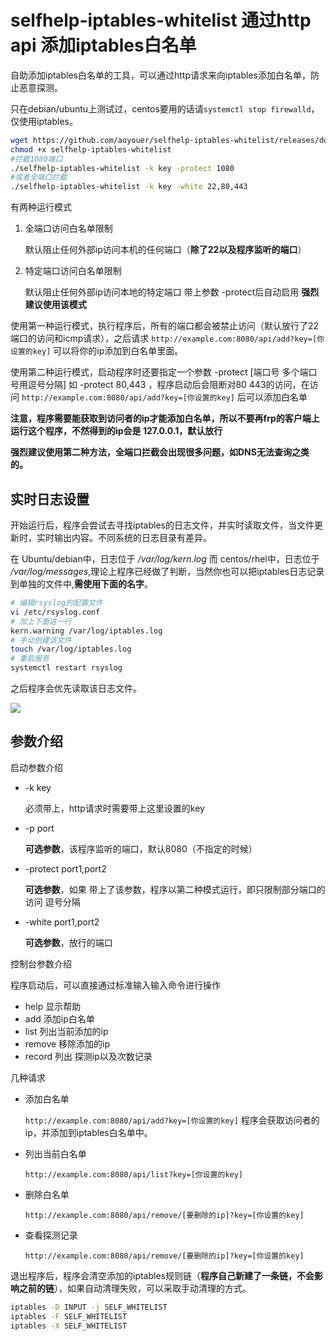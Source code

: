 # selfhelp-iptables-whitelist 通过http api 添加iptables白名单

自助添加iptables白名单的工具，可以通过http请求来向iptables添加白名单，防止恶意探测。

只在debian/ubuntu上测试过，centos要用的话请`systemctl stop firewalld`，仅使用iptables。

```bash
wget https://github.com/aoyouer/selfhelp-iptables-whitelist/releases/download/1.0/selfhelp-iptables-whitelist
chmod +x selfhelp-iptables-whitelist
#拦截1080端口
./selfhelp-iptables-whitelist -k key -protect 1080
#或者全端口拦截
./selfhelp-iptables-whitelist -k key -white 22,80,443
```

有两种运行模式

1. 全端口访问白名单限制

   默认阻止任何外部ip访问本机的任何端口（**除了22以及程序监听的端口**）

2. 特定端口访问白名单限制 

   默认阻止任何外部ip访问本地的特定端口 带上参数 -protect后自动启用 **强烈建议使用该模式**

使用第一种运行模式，执行程序后，所有的端口都会被禁止访问（默认放行了22端口的访问和icmp请求），之后请求 `http://example.com:8080/api/add?key=[你设置的key]` 可以将你的ip添加到白名单里面。

使用第二种运行模式，启动程序时还要指定一个参数 -protect [端口号 多个端口号用逗号分隔] 如 -protect 80,443 ，程序启动后会阻断对80 443的访问，在访问 `http://example.com:8080/api/add?key=[你设置的key]` 后可以添加白名单

**注意，程序需要能获取到访问者的ip才能添加白名单，所以不要再frp的客户端上运行这个程序，不然得到的ip会是 127.0.0.1，默认放行**

**强烈建议使用第二种方法，全端口拦截会出现很多问题，如DNS无法查询之类的。**

## 实时日志设置

开始运行后，程序会尝试去寻找iptables的日志文件，并实时读取文件，当文件更新时，实时输出内容。不同系统的日志目录有差异。

在 Ubuntu/debian中，日志位于 */var/log/kern.log* 而 centos/rhel中，日志位于 */var/log/messages*,理论上程序已经做了判断，当然你也可以把iptables日志记录到单独的文件中,**需使用下面的名字**。

```bash
# 编辑rsyslog的配置文件
vi /etc/rsyslog.conf
# 加上下面这一行
kern.warning /var/log/iptables.log
# 手动创建该文件
touch /var/log/iptables.log
# 重启服务
systemctl restart rsyslog
```

之后程序会优先读取该日志文件。 

![](https://img.aoyouer.com/images/2021/04/02/20210402170829.png)

## 参数介绍

启动参数介绍

- -k key

  必须带上，http请求时需要带上这里设置的key

- -p port

  **可选参数**，该程序监听的端口，默认8080（不指定的时候）

- -protect port1,port2

  **可选参数**，如果 带上了该参数，程序以第二种模式运行，即只限制部分端口的访问 逗号分隔

- -white port1,port2

  **可选参数**，放行的端口

控制台参数介绍

程序启动后，可以直接通过标准输入输入命令进行操作

- help 显示帮助
- add 添加ip白名单
- list 列出当前添加的ip
- remove 移除添加的ip
- record 列出 探测ip以及次数记录

几种请求

- 添加白名单

  `http://example.com:8080/api/add?key=[你设置的key]` 程序会获取访问者的ip，并添加到iptables白名单中。

- 列出当前白名单

  `http://example.com:8080/api/list?key=[你设置的key]`

- 删除白名单

  `http://example.com:8080/api/remove/[要删除的ip]?key=[你设置的key]`

- 查看探测记录

  `http://example.com:8080/api/remove/[要删除的ip]?key=[你设置的key]`

退出程序后，程序会清空添加的iptables规则链（**程序自己新建了一条链，不会影响之前的链**），如果自动清理失败，可以采取手动清理的方式。

```bash
iptables -D INPUT -j SELF_WHITELIST
iptables -F SELF_WHITELIST
iptables -X SELF_WHITELIST
```
